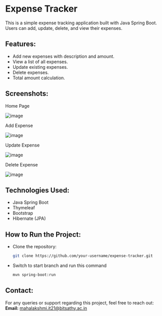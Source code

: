 # Expense Tracker

This is a simple expense tracking application built with Java Spring Boot. Users can add, update, delete, and view their expenses.

## Features:
- Add new expenses with description and amount.
- View a list of all expenses.
- Update existing expenses.
- Delete expenses.
- Total amount calculation.

## Screenshots:

Home Page

![image](https://github.com/user-attachments/assets/a6ab4437-8749-4fd3-993a-edee40fc965c)

Add Expense

![image](https://github.com/user-attachments/assets/b15310ce-5a22-42e3-9368-c09e0fcabf7a)

Update Expense

![image](https://github.com/user-attachments/assets/d7b22e98-cc75-4911-ba97-634dbaa6451d)

Delete Expense

![image](https://github.com/user-attachments/assets/4789cb88-6f9f-456e-8a0a-9aa7eab3e859)


## Technologies Used:
- Java Spring Boot
- Thymeleaf
- Bootstrap
- Hibernate (JPA)

## How to Run the Project:
- Clone the repository:
  ```bash
  git clone https://github.com/your-username/expense-tracker.git
- Switch to start branch and run this command
  ```bash
  mvn spring-boot:run

## Contact: 
For any queries or support regarding this project, feel free to reach out:
**Email:** [mahalakshmi.it21@bitsathy.ac.in](mailto:mahalakshmi.it21@bitsathy.ac.in)

